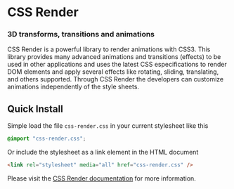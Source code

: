 
# CSS Render
### 3D transforms, transitions and animations

CSS Render is a powerful library to render animations with CSS3. This library provides many advanced animations and transitions (effects) to be used in other applications and uses the latest CSS especifications to render DOM elements and apply several effects like rotating, sliding, translating, and others supported. Through CSS Render the developers can customize animations independently of the style sheets.

Quick Install
-------------
Simple load the file `css-render.css` in your current stylesheet like this
```css
@import "css-render.css";
```
Or include the stylesheet as a link element in the HTML document
```html
<link rel="stylesheet" media="all" href="css-render.css" />
```
Please visit the [CSS Render documentation](http://development.pleets.org/docs/CS20140402/quick-start)
for more information.

